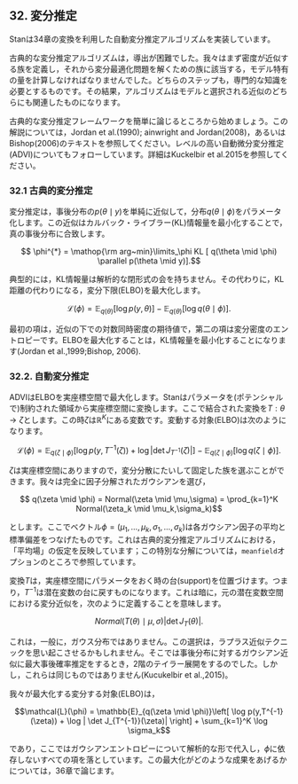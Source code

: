 ## 32. 変分推定

Stanは34章の変換を利用した自動変分推定アルゴリズムを実装しています。

古典的な変分推定アルゴリズムは，導出が困難でした。我々はまず密度が近似する族を定義し，それから変分最適化問題を解くための族に該当する，モデル特有の量を計算しなければなりませんでした。どちらのステップも，専門的な知識を必要とするものです。その結果，アルゴリズムはモデルと選択される近似のどちらにも関連したものになります。

古典的な変分推定フレームワークを簡単に論じるところから始めましょう。この解説については，Jordan et al.(1990); ainwright and Jordan(2008)，あるいはBishop(2006)のテキストを参照してください。レベルの高い自動微分変分推定(ADVI)についてもフォローしています。詳細はKuckelbir et al.2015を参照してください。

### 32.1 古典的変分推定

変分推定は，事後分布の$p(\theta \mid y)$を単純に近似して，分布$q(\theta \mid \phi)$をパラメータ化します。この近似はカルバック・ライブラー(KL)情報量を最小化することで，真の事後分布に合致します。

$$ \phi^{*} = \mathop{\rm arg~min}\limits_\phi KL [ q(\theta \mid \phi) \parallel p(\theta \mid y)].$$

典型的には，KL情報量は解析的な閉形式の会を持ちません。その代わりに，KL距離の代わりになる，変分下限(ELBO)を最大化します。

$$\mathcal{L}(\phi) = \mathbb{E}_{q(\theta)}[ \log p(y,\theta)] - \mathbb{E}_{q(\theta)}[\log q(\theta \mid \phi)].$$

最初の項は，近似の下での対数同時密度の期待値で，第二の項は変分密度のエントロピーです。ELBOを最大化することは，KL情報量を最小化することになります(Jordan et al.,1999;Bishop, 2006).

### 32.2. 自動変分推定

ADVIはELBOを実座標空間で最大化します。Stanはパラメータを(ポテンシャルで)制約された領域から実座標空間に変換します。ここで結合された変換を$T:\theta \to \zeta$とします。この時$\zeta$は$\mathbb{R}^K$にある変数です。変動する対象(ELBO)は次のようになります。

$$\mathcal{L}(\phi) = \mathbb{E}_{q(\zeta \mid \phi)}\left[ \log p(y,T^{-1}(\zeta)) + \log | \det J_{T^{-1}}(\zeta)|\right] - \mathbb{E}_{q(\zeta \mid \phi)}[\log q(\zeta \mid \phi)].$$

$\zeta$は実座標空間にありますので，変分分散にたいして固定した族を選ぶことができます。我々は完全に因子分解されたガウシアンを選び，

$$ q(\zeta \mid \phi) = Normal(\zeta \mid \mu,\sigma) = \prod_{k=1}^K Normal(\zeta_k \mid \mu_k,\sigma_k)$$

とします。ここでベクトル$\phi = (\mu_1,\dots,\mu_k,\sigma_1,\dots,\sigma_k)$は各ガウシアン因子の平均と標準偏差をつなげたものです。これは古典的変分推定アルゴリズムにおける，「平均場」の仮定を反映しています；この特別な分解については，`meanfield`オプションのところで参照しています。

変換$T$は，実座標空間にパラメータをおく時の台(support)を位置づけます。つまり，$T^{-1}$は潜在変数の台に戻すものになります。これは暗に，元の潜在変数空間における変分近似を，次のように定義することを意味します。

$$ Normal(T(\theta)\mid \mu,\sigma)|\det J_T(\theta)|. $$

これは，一般に，ガウス分布ではありません。この選択は，ラプラス近似テクニックを思い起こさせるかもしれません。そこでは事後分布に対するガウシアン近似に最大事後確率推定をするとき，2階のテイラー展開をするのでした。しかし，これらは同じものではありません(Kucukelbir et al.,2015)。

我々が最大化する変分する対象(ELBO)は，

$$\mathcal{L}(\phi) = \mathbb{E}_{q(\zeta \mid \phi)}\left[ \log p(y,T^{-1}(\zeta)) + \log | \det J_{T^{-1}}(\zeta)|  \right] + \sum_{k=1}^K \log \sigma_k$$

であり，ここではガウシアンエントロピーについて解析的な形で代入し，$\phi$に依存しないすべての項を落としています。この最大化がどのような成果をあげるかについては，36章で論じます。
